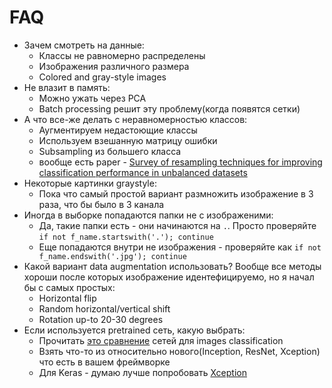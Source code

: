 # FAQ

* Зачем смотреть на данные:
  * Классы не равномерно распределены
  * Изображения различного размера
  * Colored and gray-style images
* Не влазит в память:
  * Можно ужать через PCA
  * Batch processing решит эту проблему(когда появятся сетки)
* А что все-же делать с неравномерностью классов:
  * Аугментируем недастоющие классы
  * Используем взешанную матрицу ошибки
  * Subsampling из большего класса
  * вообще есть paper - [Survey of resampling techniques for improving classification performance in unbalanced datasets](https://arxiv.org/pdf/1608.06048.pdf)
* Некоторые картинки graystyle:
  * Пока что самый простой вариант размножить изображение в 3 раза, что бы было в 3 канала
* Иногда в выборке попадаются папки не с изображеними:
  * Да, такие папки есть - они начинаются на `.`. Просто проверяйте `if not f_name.startswith('.'); continue`
  * Еще попадаются внутри не изображения - проверяйте как `if not f_name.endswith('.jpg'); continue`
* Какой вариант data augmentation использовать? Вообще все методы хороши после которых изображение идентефицируемо, но я начал бы с самых простых:
  * Horizontal flip
  * Random horizontal/vertical shift
  * Rotation up-to 20-30 degrees
* Если используется pretrained сеть, какую выбрать:
  * Прочитать [это сравнение](https://medium.com/towards-data-science/neural-network-architectures-156e5bad51ba) сетей для images classification
  * Взять что-то из относительно нового(Inception, ResNet, Xception) что есть в вашем фреймворке
  * Для Keras - думаю лучше попробовать [Xception](https://keras.io/applications/#xception)

